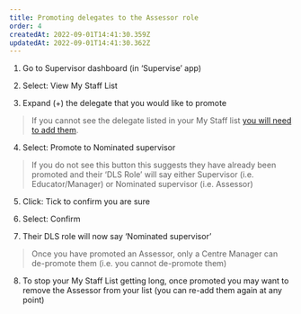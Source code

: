 ```yaml
---
title: Promoting delegates to the Assessor role
order: 4
createdAt: 2022-09-01T14:41:30.359Z
updatedAt: 2022-09-01T14:41:30.362Z
---
```

1. Go to Supervisor dashboard (in ‘Supervise’ app) ​

2. Select: View My Staff List​

3. Expand (+) the delegate that you would like to promote​

> If you cannot see the delegate listed in your My Staff list [you will need to add them](/user-guide/educator/03-staff-list/adding-delegates-to-your-staff-list).​

4. Select: Promote to Nominated supervisor​

> If you do not see this button this suggests they have already been promoted and their ‘DLS Role’ will say either Supervisor (i.e. Educator/Manager) or Nominated supervisor (i.e. Assessor)​

5. Click: Tick to confirm you are sure​

6. Select: Confirm​

7. Their DLS role will now say ‘Nominated supervisor’​

> Once you have promoted an Assessor, only a Centre Manager can de-promote them (i.e. you cannot de-promote them)​

8. To stop your My Staff List getting long, once promoted you may want to remove the Assessor from your list (you can re-add them again at any point)​

​